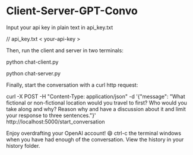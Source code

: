 # Client-Server-GPT-Convo

Input your api key in plain text in api_key.txt

// api_key.txt
< your-api-key >
  
  Then, run the client and server in two terminals:
  
  python chat-client.py
  
  python chat-server.py
  
  Finally, start the conversation with a curl http request:
  
  curl -X POST -H "Content-Type: application/json" -d '{"message": "What fictional or non-fictional location would you travel to first? Who would you take along and why? Reason why and have a discussion about it and limit your response to three sentences."}' http://localhost:5000/start_conversation
  
  Enjoy overdrafting your OpenAI account! 😄 ctrl-c the terminal windows when you have had enough of the conversation. View the history in your history folder.
